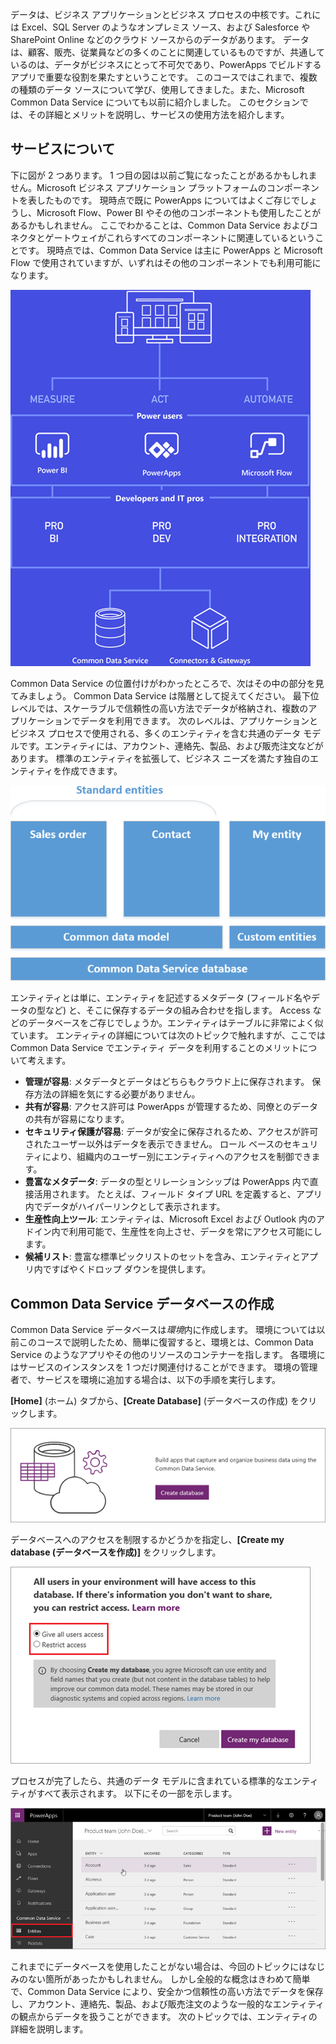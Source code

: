 データは、ビジネス アプリケーションとビジネス プロセスの中核です。これには Excel、SQL Server のようなオンプレミス ソース、および Salesforce や SharePoint Online などのクラウド ソースからのデータがあります。 データは、顧客、販売、従業員などの多くのことに関連しているものですが、共通しているのは、データがビジネスにとって不可欠であり、PowerApps でビルドするアプリで重要な役割を果たすということです。 このコースではこれまで、複数の種類のデータ ソースについて学び、使用してきました。また、Microsoft Common Data Service についても以前に紹介しました。 このセクションでは、その詳細とメリットを説明し、サービスの使用方法を紹介します。

## <a name="understanding-the-service"></a>サービスについて
下に図が 2 つあります。 1 つ目の図は以前ご覧になったことがあるかもしれません。Microsoft ビジネス アプリケーション プラットフォームのコンポーネントを表したものです。 現時点で既に PowerApps についてはよくご存じでしょうし、Microsoft Flow、Power BI やその他のコンポーネントも使用したことがあるかもしれません。 ここでわかることは、Common Data Service およびコネクタとゲートウェイがこれらすべてのコンポーネントに関連しているということです。 現時点では、Common Data Service は主に PowerApps と Microsoft Flow で使用されていますが、いずれはその他のコンポーネントでも利用可能になります。

![ビジネス プラットフォームの図](./media/learning-common-data-service/business-platform.png)

Common Data Service の位置付けがわかったところで、次はその中の部分を見てみましょう。 Common Data Service は階層として捉えてください。 最下位レベルでは、スケーラブルで信頼性の高い方法でデータが格納され、複数のアプリケーションでデータを利用できます。 次のレベルは、アプリケーションとビジネス プロセスで使用される、多くのエンティティを含む共通のデータ モデルです。エンティティには、アカウント、連絡先、製品、および販売注文などがあります。 標準のエンティティを拡張して、ビジネス ニーズを満たす独自のエンティティを作成できます。

![Common Data Service のアーキテクチャ図](./media/learning-common-data-service/architecture.png)

エンティティとは単に、エンティティを記述するメタデータ (フィールド名やデータの型など) と、そこに保存するデータの組み合わせを指します。 Access などのデータベースをご存じでしょうか。エンティティはテーブルに非常によく似ています。 エンティティの詳細については次のトピックで触れますが、ここでは Common Data Service でエンティティ データを利用することのメリットについて考えます。

* **管理が容易**: メタデータとデータはどちらもクラウド上に保存されます。 保存方法の詳細を気にする必要がありません。
* **共有が容易**: アクセス許可は PowerApps が管理するため、同僚とのデータの共有が容易になります。
* **セキュリティ保護が容易**: データが安全に保存されるため、アクセスが許可されたユーザー以外はデータを表示できません。 ロール ベースのセキュリティにより、組織内のユーザー別にエンティティへのアクセスを制御できます。
* **豊富なメタデータ**: データの型とリレーションシップは PowerApps 内で直接活用されます。 たとえば、フィールド タイプ URL を定義すると、アプリ内でデータがハイパーリンクとして表示されます。
* **生産性向上ツール**: エンティティは、Microsoft Excel および Outlook 内のアドイン内で利用可能で、生産性を向上させ、データを常にアクセス可能にします。
* **候補リスト**: 豊富な標準ピックリストのセットを含み、エンティティとアプリ内ですばやくドロップ ダウンを提供します。

## <a name="create-a-common-data-service-database"></a>Common Data Service データベースの作成
Common Data Service データベースは*環境*内に作成します。 環境については以前このコースで説明したため、簡単に復習すると、環境とは、Common Data Service のようなアプリやその他のリソースのコンテナーを指します。 各環境にはサービスのインスタンスを 1 つだけ関連付けることができます。 環境の管理者で、サービスを環境に追加する場合は、以下の手順を実行します。

**[Home]** (ホーム) タブから、**[Create Database]** (データベースの作成) をクリックします。

![Common Data Service データベースの作成](./media/learning-common-data-service/create-database.png)

データベースへのアクセスを制限するかどうかを指定し、**[Create my database (データベースを作成)]** をクリックします。

![Common Data Service アクセス権の指定](./media/learning-common-data-service/specify-access.png)

プロセスが完了したら、共通のデータ モデルに含まれている標準的なエンティティがすべて表示されます。 以下にその一部を示します。

![Common Data Service の標準エンティティ](./media/learning-common-data-service/standard-entities.png)

これまでにデータベースを使用したことがない場合は、今回のトピックにはなじみのない箇所があったかもしれません。 しかし全般的な概念はきわめて簡単で、Common Data Service により、安全かつ信頼性の高い方法でデータを保存し、アカウント、連絡先、製品、および販売注文のような一般的なエンティティの観点からデータを扱うことができます。 次のトピックでは、エンティティの詳細を説明します。

